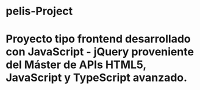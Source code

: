 # pelis-Project

# Proyecto tipo frontend desarrollado con JavaScript - jQuery proveniente del Máster de APIs HTML5, JavaScript y TypeScript avanzado.
